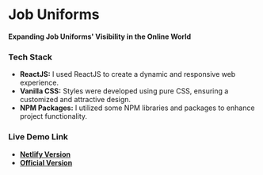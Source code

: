 # Job Uniforms

**Expanding Job Uniforms' Visibility in the Online World**

### Tech Stack

-   **ReactJS:** I used ReactJS to create a dynamic and responsive web experience.
-   **Vanilla CSS:** Styles were developed using pure CSS, ensuring a customized and attractive design.
-   **NPM Packages:** I utilized some NPM libraries and packages to enhance project functionality.

### Live Demo Link

-   [**Netlify Version**](https://jobuniformes.netlify.app/)
-   [**Official Version**](https://www.jobroupasprofissionais.com.br/)
